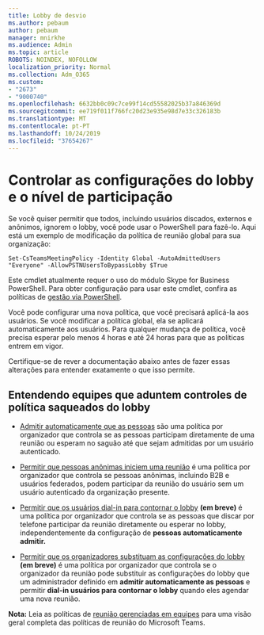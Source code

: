 ```yaml
---
title: Lobby de desvio
ms.author: pebaum
author: pebaum
manager: mnirkhe
ms.audience: Admin
ms.topic: article
ROBOTS: NOINDEX, NOFOLLOW
localization_priority: Normal
ms.collection: Adm_O365
ms.custom:
- "2673"
- "9000740"
ms.openlocfilehash: 6632bb0c09c7ce99f14cd55582025b37a846369d
ms.sourcegitcommit: ee719f011f766fc20d23e935e98d7e33c326183b
ms.translationtype: MT
ms.contentlocale: pt-PT
ms.lasthandoff: 10/24/2019
ms.locfileid: "37654267"
---
```

# <a name="control-lobby-settings-and-level-of-participation"></a>Controlar as configurações do lobby e o nível de participação

Se você quiser permitir que todos, incluindo usuários discados, externos e anônimos, ignorem o lobby, você pode usar o PowerShell para fazê-lo. Aqui está um exemplo de modificação da política de reunião global para sua organização:

`Set-CsTeamsMeetingPolicy -Identity Global -AutoAdmittedUsers "Everyone" -AllowPSTNUsersToBypassLobby $True`

Este cmdlet atualmente requer o uso do módulo Skype for Business PowerShell. Para obter configuração para usar este cmdlet, confira as políticas de [gestão via PowerShell](https://docs.microsoft.com/en-us/microsoftteams/teams-powershell-overview#managing-policies-via-powershell).

Você pode configurar uma nova política, que você precisará aplicá-la aos usuários. Se você modificar a política global, ela se aplicará automaticamente aos usuários. Para qualquer mudança de política, você precisa esperar pelo menos 4 horas e até 24 horas para que as políticas entrem em vigor.

Certifique-se de rever a documentação abaixo antes de fazer essas alterações para entender exatamente o que isso permite.

## <a name="understanding-teams-meeting-lobby-policy-controls"></a>Entendendo equipes que aduntem controles de política saqueados do lobby

- [Admitir automaticamente que as pessoas](https://docs.microsoft.com/microsoftteams/meeting-policies-in-teams#automatically-admit-people) são uma política por organizador que controla se as pessoas participam diretamente de uma reunião ou esperam no saguão até que sejam admitidas por um usuário autenticado.

- [Permitir que pessoas anônimas iniciem uma reunião](https://docs.microsoft.com/microsoftteams/meeting-policies-in-teams#allow-anonymous-people-to-start-a-meeting) é uma política por organizador que controla se pessoas anônimas, incluindo B2B e usuários federados, podem participar da reunião do usuário sem um usuário autenticado da organização presente.

- [Permitir que os usuários dial-in para contornar o lobby](https://docs.microsoft.com/en-us/microsoftteams/meeting-policies-in-teams#allow-dial-in-users-to-bypass-the-lobby-coming-soon) **(em breve)** é uma política por organizador que controla se as pessoas que discar por telefone participar da reunião diretamente ou esperar no lobby, independentemente da configuração de **pessoas automaticamente admitir.**

- [Permitir que os organizadores substituam as configurações do lobby](https://docs.microsoft.com/microsoftteams/meeting-policies-in-teams#allow-organizers-to-override-lobby-settings-coming-soon) **(em breve)** é uma política por organizador que controla se o organizador da reunião pode substituir as configurações do lobby que um administrador definido em **admitir automaticamente as pessoas** e permitir **dial-in usuários para contornar o lobby** quando eles agendar uma nova reunião.

**Nota:** Leia as políticas de [reunião gerenciadas em equipes](https://docs.microsoft.com/en-us/microsoftteams/meeting-policies-in-teams) para uma visão geral completa das políticas de reunião do Microsoft Teams.
